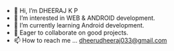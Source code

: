 - 👋 Hi, I’m DHEERAJ K P
- 👀 I’m interested in WEB & ANDROID development.
- 🌱 I’m currently learning Android development.
- 💞️ Eager to collaborate on good projects. 
- 📫 How to reach me ... dheerudheeraj033@gmail.com

<!---
DHEERAJ-152K/DHEERAJ-152K is a ✨ special ✨ repository because its `README.md` (this file) appears on your GitHub profile.
You can click the Preview link to take a look at your changes.
--->
